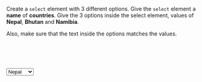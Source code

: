 Create a `select` element with 3 different
options. Give the `select` element a **name**
of **countries**. Give the 3 options inside the
select element, values of **Nepal**, **Bhutan**
and **Namibia**.

Also, make sure that the text inside the options
matches the values.

<codeblock language="html" type="exercise" testMode="fixedInput">
<code>
<form>
  <!-- Write code here -->
</form>
</code>

<solution>
<form>
  <select name="countries">
    <option value="Nepal">Nepal</option>
    <option value="Bhutan">Bhutan</option>
    <option value="Namibia">Namibia</option>
  </select>
</form>
</solution>
</codeblock>